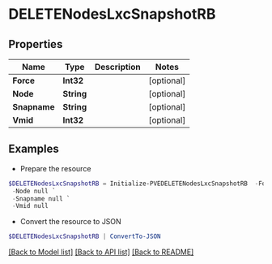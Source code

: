 # DELETENodesLxcSnapshotRB
## Properties

Name | Type | Description | Notes
------------ | ------------- | ------------- | -------------
**Force** | **Int32** |  | [optional] 
**Node** | **String** |  | [optional] 
**Snapname** | **String** |  | [optional] 
**Vmid** | **Int32** |  | [optional] 

## Examples

- Prepare the resource
```powershell
$DELETENodesLxcSnapshotRB = Initialize-PVEDELETENodesLxcSnapshotRB  -Force null `
 -Node null `
 -Snapname null `
 -Vmid null
```

- Convert the resource to JSON
```powershell
$DELETENodesLxcSnapshotRB | ConvertTo-JSON
```

[[Back to Model list]](../README.md#documentation-for-models) [[Back to API list]](../README.md#documentation-for-api-endpoints) [[Back to README]](../README.md)

